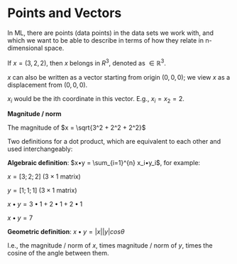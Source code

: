 # Points and Vectors

In ML, there are points (data points) in the data sets we work with, and which we want to be able to describe in terms of how they relate in n-dimensional space.

If $x = (3, 2, 2)$, then $x$ belongs in $R^3$, denoted as $∈ ℝ^3$.

$x$ can also be written as a vector starting from origin $(0, 0, 0)$; we view $x$ as a displacement from $(0, 0, 0)$.

$x_i$ would be the ith coordinate in this vector. E.g., $x_i = x_2 = 2$.

**Magnitude / norm**

The magnitude of $x = \sqrt{3^2 + 2^2 + 2^2}$

Two definitions for a dot product, which are equivalent to each other and used interchangeably:

**Algebraic definition**: $x•y = \sum_{i=1}^{n} x_i•y_i$, for example:

$x = [3; 2; 2]$ ($3 \times 1$ matrix)

$y = [1; 1; 1]$ ($3 \times 1$ matrix)

$x•y = 3•1 + 2•1 + 2•1$

$x•y = 7$

**Geometric definition**: $x•y = |x||y|cosθ$

I.e., the magnitude / norm of $x$, times magnitude / norm of $y$, times the cosine of the angle between them.
